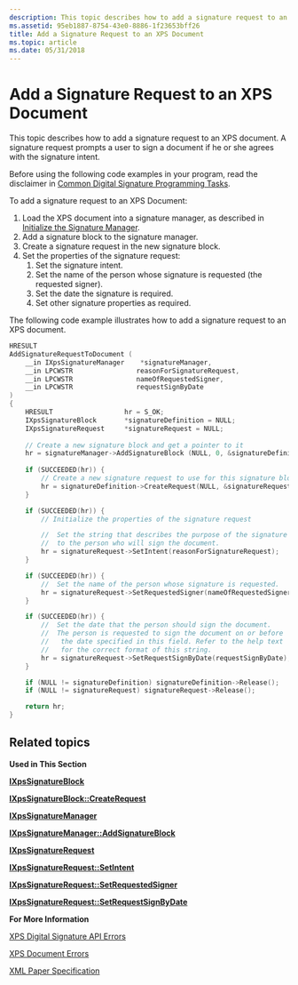 ```yaml
---
description: This topic describes how to add a signature request to an XPS document.
ms.assetid: 95eb1887-8754-43e0-8886-1f23653bff26
title: Add a Signature Request to an XPS Document
ms.topic: article
ms.date: 05/31/2018
---
```


# Add a Signature Request to an XPS Document

This topic describes how to add a signature request to an XPS document. A signature request prompts a user to sign a document if he or she agrees with the signature intent.

Before using the following code examples in your program, read the disclaimer in [Common Digital Signature Programming Tasks](basic-digital-signature-programming-tasks.md).

To add a signature request to an XPS Document:

1.  Load the XPS document into a signature manager, as described in [Initialize the Signature Manager](initialize-the-signature-manager.md).
2.  Add a signature block to the signature manager.
3.  Create a signature request in the new signature block.
4.  Set the properties of the signature request:
    1.  Set the signature intent.
    2.  Set the name of the person whose signature is requested (the requested signer).
    3.  Set the date the signature is required.
    4.  Set other signature properties as required.

The following code example illustrates how to add a signature request to an XPS document.


```C++
HRESULT 
AddSignatureRequestToDocument (
    __in IXpsSignatureManager    *signatureManager,
    __in LPCWSTR                reasonForSignatureRequest,
    __in LPCWSTR                nameOfRequestedSigner,
    __in LPCWSTR                requestSignByDate
)
{
    HRESULT                  hr = S_OK;
    IXpsSignatureBlock       *signatureDefinition = NULL;
    IXpsSignatureRequest     *signatureRequest = NULL;
    
    // Create a new signature block and get a pointer to it
    hr = signatureManager->AddSignatureBlock (NULL, 0, &signatureDefinition);
    
    if (SUCCEEDED(hr)) {
        // Create a new signature request to use for this signature block
        hr = signatureDefinition->CreateRequest(NULL, &signatureRequest);
    }

    if (SUCCEEDED(hr)) {
        // Initialize the properties of the signature request

        //  Set the string that describes the purpose of the signature
        //  to the person who will sign the document.
        hr = signatureRequest->SetIntent(reasonForSignatureRequest);
    }

    if (SUCCEEDED(hr)) {
        //  Set the name of the person whose signature is requested.
        hr = signatureRequest->SetRequestedSigner(nameOfRequestedSigner);
    }

    if (SUCCEEDED(hr)) {
        //  Set the date that the person should sign the document.
        //  The person is requested to sign the document on or before
        //   the date specified in this field. Refer to the help text
        //   for the correct format of this string.
        hr = signatureRequest->SetRequestSignByDate(requestSignByDate);
    }

    if (NULL != signatureDefinition) signatureDefinition->Release();
    if (NULL != signatureRequest) signatureRequest->Release();

    return hr;
}
```



## Related topics

<dl> <dt>

**Used in This Section**
</dt> <dt>

[**IXpsSignatureBlock**](/windows/desktop/api/xpsdigitalsignature/nn-xpsdigitalsignature-ixpssignatureblock)
</dt> <dt>

[**IXpsSignatureBlock::CreateRequest**](/windows/desktop/api/xpsdigitalsignature/nf-xpsdigitalsignature-ixpssignatureblock-createrequest)
</dt> <dt>

[**IXpsSignatureManager**](/windows/desktop/api/xpsdigitalsignature/nn-xpsdigitalsignature-ixpssignaturemanager)
</dt> <dt>

[**IXpsSignatureManager::AddSignatureBlock**](/windows/desktop/api/xpsdigitalsignature/nf-xpsdigitalsignature-ixpssignaturemanager-addsignatureblock)
</dt> <dt>

[**IXpsSignatureRequest**](/windows/desktop/api/xpsdigitalsignature/nn-xpsdigitalsignature-ixpssignaturerequest)
</dt> <dt>

[**IXpsSignatureRequest::SetIntent**](/windows/desktop/api/xpsdigitalsignature/nf-xpsdigitalsignature-ixpssignaturerequest-setintent)
</dt> <dt>

[**IXpsSignatureRequest::SetRequestedSigner**](/windows/desktop/api/xpsdigitalsignature/nf-xpsdigitalsignature-ixpssignaturerequest-setrequestedsigner)
</dt> <dt>

[**IXpsSignatureRequest::SetRequestSignByDate**](/windows/desktop/api/xpsdigitalsignature/nf-xpsdigitalsignature-ixpssignaturerequest-setrequestsignbydate)
</dt> <dt>

**For More Information**
</dt> <dt>

[XPS Digital Signature API Errors](xps-digital-signatures-errors.md)
</dt> <dt>

[XPS Document Errors](xps-document-errors.md)
</dt> <dt>

[XML Paper Specification](https://en.wikipedia.org/wiki/Open_XML_Paper_Specification)
</dt> </dl>

 

 



